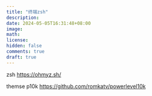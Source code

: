 ```yaml
---
title: "终端zsh"
description: 
date: 2024-05-05T16:31:48+08:00
image: 
math: 
license: 
hidden: false
comments: true
draft: true
---
```


zsh <https://ohmyz.sh/>

themse p10k <https://github.com/romkatv/powerlevel10k> 
